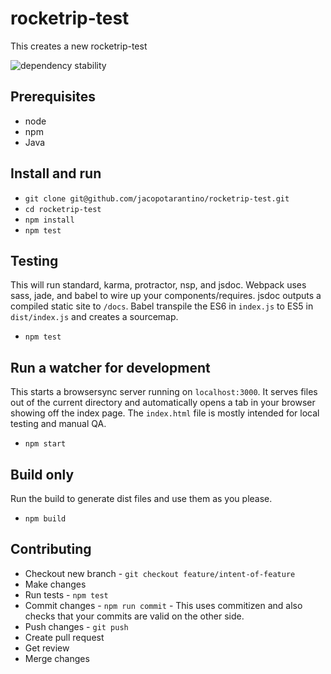 # rocketrip-test

This creates a new rocketrip-test

![dependency stability](https://david-dm.org/Jack/rocketrip-test.svg)

## Prerequisites

* node
* npm
* Java

## Install and run

* `git clone git@github.com/jacopotarantino/rocketrip-test.git`
* `cd rocketrip-test`
* `npm install`
* `npm test`

## Testing

This will run standard, karma, protractor, nsp, and jsdoc. Webpack uses sass, jade, and babel to wire up your components/requires. jsdoc outputs a compiled static site to `/docs`. Babel transpile the ES6 in `index.js` to ES5 in `dist/index.js` and creates a sourcemap.

* `npm test`

## Run a watcher for development

This starts a browsersync server running on `localhost:3000`. It serves files out of the current directory and automatically opens a tab in your browser showing off the index page. The `index.html` file is mostly intended for local testing and manual QA.

* `npm start`

## Build only

Run the build to generate dist files and use them as you please.

* `npm build`

## Contributing

* Checkout new branch - `git checkout feature/intent-of-feature`
* Make changes
* Run tests - `npm test`
* Commit changes - `npm run commit` - This uses commitizen and also checks that your commits are valid on the other side.
* Push changes - `git push`
* Create pull request
* Get review
* Merge changes
